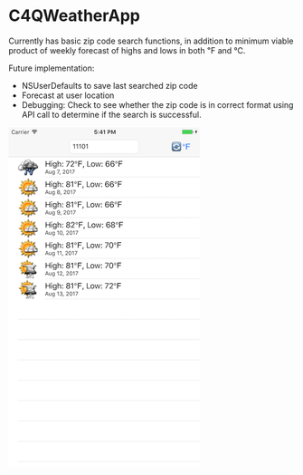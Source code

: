 # C4QWeatherApp

Currently has basic zip code search functions, in addition to minimum viable product of weekly forecast of highs and lows in both ℉ and ℃.

Future implementation: 
- NSUserDefaults to save last searched zip code
- Forecast at user location
- Debugging: Check to see whether the zip code is in correct format using API call to determine if the search is successful.

![screenshot](https://github.com/viczhong/C4QWeatherApp/blob/master/images/Screenshot.png "Screenshot")
